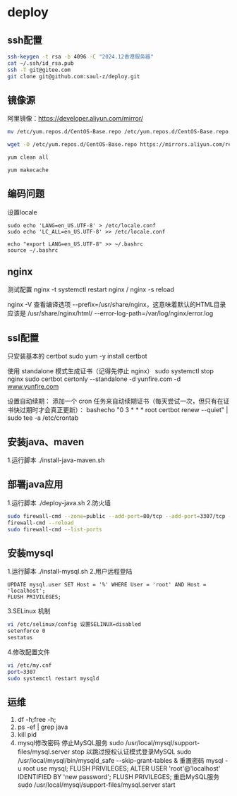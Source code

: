 # deploy

## ssh配置
```bash
ssh-keygen -t rsa -b 4096 -C "2024.12香港服务器"
cat ~/.ssh/id_rsa.pub
ssh -T git@gitee.com
git clone git@github.com:saul-z/deploy.git
```

## 镜像源
阿里镜像：https://developer.aliyun.com/mirror/
```bash
mv /etc/yum.repos.d/CentOS-Base.repo /etc/yum.repos.d/CentOS-Base.repo.backup

wget -O /etc/yum.repos.d/CentOS-Base.repo https://mirrors.aliyun.com/repo/Centos-7.repo

yum clean all

yum makecache
```

## 编码问题
设置locale
```
sudo echo 'LANG=en_US.UTF-8' > /etc/locale.conf
sudo echo 'LC_ALL=en_US.UTF-8' >> /etc/locale.conf
```

```
echo "export LANG=en_US.UTF-8" >> ~/.bashrc
source ~/.bashrc
```

## nginx
测试配置 nginx -t
systemctl restart nginx / nginx -s reload

nginx -V 查看编译选项
--prefix=/usr/share/nginx，这意味着默认的HTML目录应该是 /usr/share/nginx/html/
--error-log-path=/var/log/nginx/error.log 

## ssl配置
只安装基本的 certbot
sudo yum -y install certbot

使用 standalone 模式生成证书（记得先停止 nginx）
sudo systemctl stop nginx
sudo certbot certonly --standalone -d yunfire.com -d www.yunfire.com

设置自动续期：
添加一个 cron 任务来自动续期证书（每天尝试一次，但只有在证书快过期时才会真正更新）：
bashecho "0 3 * * * root certbot renew --quiet" | sudo tee -a /etc/crontab


## 安装java、maven
1.运行脚本
./install-java-maven.sh

## 部署java应用
1.运行脚本
./deploy-java.sh
2.防火墙
```bash
sudo firewall-cmd --zone=public --add-port=80/tcp --add-port=3307/tcp --permanent
firewall-cmd --reload
sudo firewall-cmd --list-ports
```



## 安装mysql
1.运行脚本
./install-mysql.sh
2.用户远程登陆
```mysql
UPDATE mysql.user SET Host = '%' WHERE User = 'root' AND Host = 'localhost';
FLUSH PRIVILEGES;
```
3.SELinux 机制
```bash
vi /etc/selinux/config 设置SELINUX=disabled
setenforce 0
sestatus
```

4.修改配置文件
```bash
vi /etc/my.cnf
port=3307
sudo systemctl restart mysqld
```

## 运维
1. df -h;free -h;
2. ps -ef | grep java
3. kill pid
4. mysql修改密码
停止MySQL服务
sudo /usr/local/mysql/support-files/mysql.server stop
以跳过授权认证模式登录MySQL
sudo /usr/local/mysql/bin/mysqld_safe --skip-grant-tables &
重置密码
mysql -u root
use mysql;
FLUSH PRIVILEGES;
ALTER USER 'root'@'localhost' IDENTIFIED BY 'new password';
FLUSH PRIVILEGES;
重启MySQL服务
sudo /usr/local/mysql/support-files/mysql.server start

